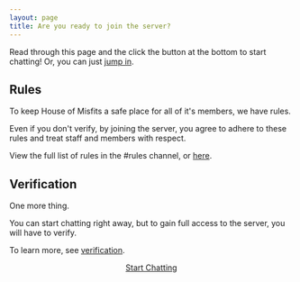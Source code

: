 ```yaml
---
layout: page
title: Are you ready to join the server?
---
```


Read through this page and the click the button at the bottom to start chatting! Or, you can just [jump in](#).

## Rules

To keep House of Misfits a safe place for all of it's members, we have rules.

Even if you don't verify, by joining the server, you agree to adhere to these rules and treat staff and members with respect.

View the full list of rules in the #rules channel, or [here](/rules).

## Verification

One more thing.

You can start chatting right away, but to gain full access to the server, you will have to verify.

To learn more, see [verification](/verification).

<center><a class="button" href="#">Start Chatting</a></center>


